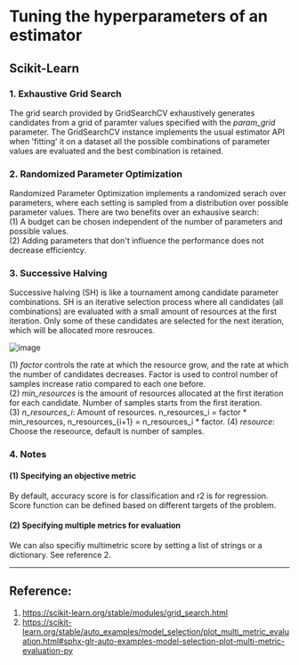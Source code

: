 # Tuning the hyperparameters of an estimator

## Scikit-Learn
### 1. Exhaustive Grid Search
The grid search provided by GridSearchCV exhaustively generates candidates from a grid of paramter values specified with the *param_grid* parameter. The 
GridSearchCV instance implements the usual estimator API when 'fitting' it on a dataset all the possible combinations of parameter values are evaluated and
the best combination is retained. 

### 2. Randomized Parameter Optimization
Randomized Parameter Optimization implements a randomized serach over parameters, where each setting is sampled from a distribution over possible parameter values. There are two benefits over an exhausive search: </br>
(1) A budget can be chosen independent of the number of parameters and possible values. </br>
(2) Adding parameters that don't influence the performance does not decrease efficientcy. 

### 3. Successive Halving
Successive halving (SH) is like a tournament among candidate parameter combinations. SH is an iterative selection process where all candidates (all combinations) are evaluated with a small amount of resources at the first iteration. Only some of these candidates are selected for the next iteration, which will be allocated more resrouces. </br>

![image](https://user-images.githubusercontent.com/61474051/194384473-71aa2940-385f-4c1d-b600-0aa1b7ff2040.png)

(1) *factor* controls the rate at which the resource grow, and the rate at which the number of candidates decreases. Factor is used to control number of samples increase ratio compared to each one before. </br>
(2) *min_resources* is the amount of resources allocated at the first iteration for each candidate. Number of samples starts from the first iteration. </br>
(3) *n_resources_i*: Amount of resources. n_resources_i = factor * min_resources, n_resources_{i+1} = n_resources_i * factor. 
(4) *resource*: Choose the reseource, default is number of samples. 

### 4. Notes
#### (1) Specifying an objective metric
By default, accuracy score is for classification and r2 is for regression. Score function can be defined based on different targets of the problem. 

#### (2) Specifying multiple metrics for evaluation
We can also specifiy multimetric score by setting a list of strings or a dictionary. See reference 2.







***
## Reference:
1. https://scikit-learn.org/stable/modules/grid_search.html
2. https://scikit-learn.org/stable/auto_examples/model_selection/plot_multi_metric_evaluation.html#sphx-glr-auto-examples-model-selection-plot-multi-metric-evaluation-py

